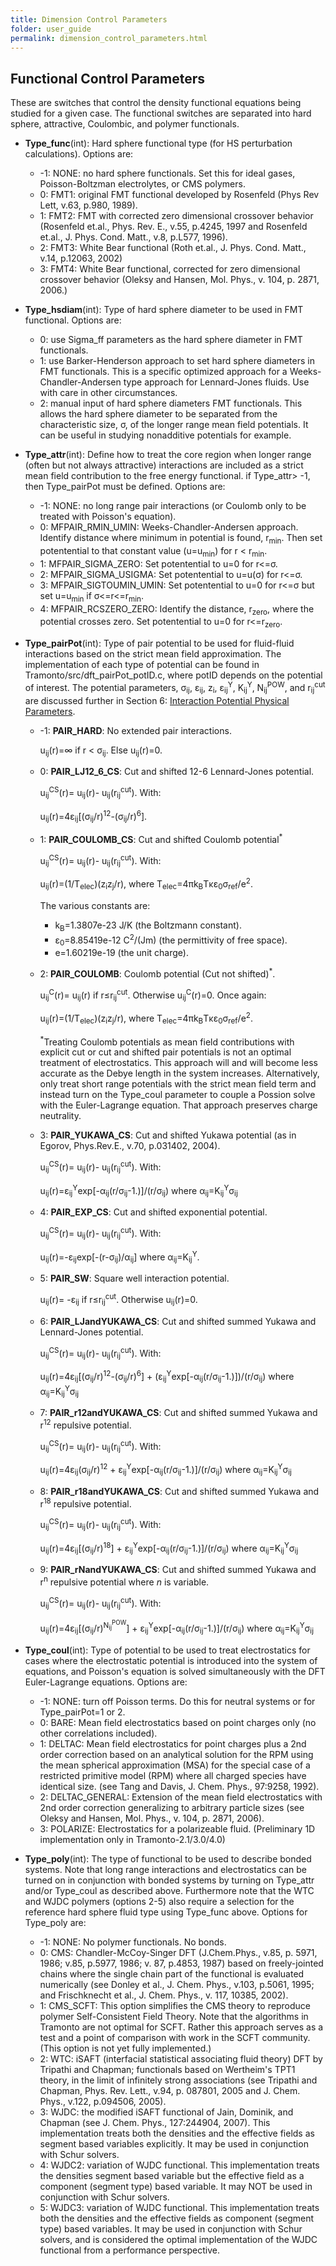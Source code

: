 ```yaml
---
title: Dimension Control Parameters
folder: user_guide
permalink: dimension_control_parameters.html
---
```


## Functional Control Parameters

These are switches that control the density functional equations being studied for a given case. The functional switches are separated into hard sphere, attractive, Coulombic, and polymer functionals.

*   **Type_func**(int): Hard sphere functional type (for HS perturbation calculations). Options are:
    *   -1: NONE: no hard sphere functionals. Set this for ideal gases, Poisson-Boltzman electrolytes, or CMS polymers.
    *   0: FMT1: original FMT functional developed by Rosenfeld (Phys Rev Lett, v.63, p.980, 1989).
    *   1: FMT2: FMT with corrected zero dimensional crossover behavior (Rosenfeld et.al., Phys. Rev. E., v.55, p.4245, 1997 and Rosenfeld et.al., J. Phys. Cond. Matt., v.8, p.L577, 1996).
    *   2: FMT3: White Bear functional (Roth et.al., J. Phys. Cond. Matt., v.14, p.12063, 2002)
    *   3: FMT4: White Bear functional, corrected for zero dimensional crossover behavior (Oleksy and Hansen, Mol. Phys., v. 104, p. 2871, 2006.)
*   **Type_hsdiam**(int): Type of hard sphere diameter to be used in FMT functional. Options are:
    *   0: use Sigma_ff parameters as the hard sphere diameter in FMT functionals.
    *   1: use Barker-Henderson approach to set hard sphere diameters in FMT functionals. This is a specific optimized approach for a Weeks-Chandler-Andersen type approach for Lennard-Jones fluids. Use with care in other circumstances.
    *   2: manual input of hard sphere diameters FMT functionals. This allows the hard sphere diameter to be separated from the characteristic size, σ, of the longer range mean field potentials. It can be useful in studying nonadditive potentials for example.
*   **Type_attr**(int): Define how to treat the core region when longer range (often but not always attractive) interactions are included as a strict mean field contribution to the free energy functional. if Type_attr> -1, then Type_pairPot must be defined. Options are:
    *   -1: NONE: no long range pair interactions (or Coulomb only to be treated with Poisson's equation).
    *   0: MFPAIR_RMIN_UMIN: Weeks-Chandler-Andersen approach. Identify distance where minimum in potential is found, r<sub>min</sub>. Then set potentential to that constant value (u=u<sub>min</sub>) for r < r<sub>min</sub>.
    *   1: MFPAIR_SIGMA_ZERO: Set potentential to u=0 for r<=σ\.
    *   2: MFPAIR_SIGMA_USIGMA: Set potentential to u=u(σ) for r<=σ\.
    *   3: MFPAIR_SIGTOUMIN_UMIN: Set potentential to u=0 for r<=σ but set u=u<sub>min</sub> if σ<=r<=r<sub>min</sub>.
    *   4: MFPAIR_RCSZERO_ZERO: Identify the distance, r<sub>zero</sub>, where the potential crosses zero. Set potentential to u=0 for r<=r<sub>zero</sub>.
*   **Type_pairPot**(int): Type of pair potential to be used for fluid-fluid interactions based on the strict mean field approximation. The implementation of each type of potential can be found in Tramonto/src/dft_pairPot_potID.c, where potID depends on the potential of interest. The potential parameters, σ<sub>ij</sub>, ε<sub>ij</sub>, z<sub>i</sub>, ε<sub>ij</sub><sup>Y</sup>, K<sub>ij</sub><sup>Y</sup>, N<sub>ij</sub><sup>POW</sup>, and r<sub>ij</sub><sup>cut</sup> are discussed further in Section 6: [Interaction Potential Physical Parameters](userguide_4.0/UG_sect6.html).
    *   -1: **PAIR_HARD**: No extended pair interactions.

        u<sub>ij</sub>(r)=∞ if r < σ<sub>ij</sub>. Else u<sub>ij</sub>(r)=0.

    *   0: **PAIR_LJ12_6_CS**: Cut and shifted 12-6 Lennard-Jones potential.

        u<sub>ij</sub><sup>CS</sup>(r)= u<sub>ij</sub>(r)- u<sub>ij</sub>(r<sub>ij</sub><sup>cut</sup>). With:

        u<sub>ij</sub>(r)=4ε<sub>ij</sub>[(σ<sub>ij</sub>/r)<sup>12</sup>-(σ<sub>ij</sub>/r)<sup>6</sup>].

    *   1: **PAIR_COULOMB_CS**: Cut and shifted Coulomb potential<sup>*</sup>

        u<sub>ij</sub><sup>CS</sup>(r)= u<sub>ij</sub>(r)- u<sub>ij</sub>(r<sub>ij</sub><sup>cut</sup>). With:

        u<sub>ij</sub>(r)=(1/T<sub>elec</sub>)(z<sub>i</sub>z<sub>j</sub>/r), where T<sub>elec</sub>=4πk<sub>B</sub>Tκε<sub>0</sub>σ<sub>ref</sub>/e<sup>2</sup>.

        The various constants are:

        *   k<sub>B</sub>=1.3807e-23 J/K (the Boltzmann constant).
        *   ε<sub>0</sub>=8.85419e-12 C<sup>2</sup>/(Jm) (the permittivity of free space).
        *   e=1.60219e-19 (the unit charge).
    *   2: **PAIR_COULOMB**: Coulomb potential (Cut not shifted)<sup>*</sup>.

        u<sub>ij</sub><sup>C</sup>(r)= u<sub>ij</sub>(r) if r≤r<sub>ij</sub><sup>cut</sup>. Otherwise u<sub>ij</sub><sup>C</sup>(r)=0\. Once again:

        u<sub>ij</sub>(r)=(1/T<sub>elec</sub>)(z<sub>i</sub>z<sub>j</sub>/r), where T<sub>elec</sub>=4πk<sub>B</sub>Tκε<sub>0</sub>σ<sub>ref</sub>/e<sup>2</sup>.

        <sup>*</sup>Treating Coulomb potentials as mean field contributions with explicit cut or cut and shifted pair potentials is not an optimal treatment of electrostatics. This approach will and will become less accurate as the Debye length in the system increases. Alternatively, only treat short range potentials with the strict mean field term and instead turn on the Type_coul parameter to couple a Possion solve with the Euler-Lagrange equation. That approach preserves charge neutrality.

    *   3: **PAIR_YUKAWA_CS**: Cut and shifted Yukawa potential (as in Egorov, Phys.Rev.E., v.70, p.031402, 2004).

        u<sub>ij</sub><sup>CS</sup>(r)= u<sub>ij</sub>(r)- u<sub>ij</sub>(r<sub>ij</sub><sup>cut</sup>). With:

        u<sub>ij</sub>(r)=ε<sub>ij</sub><sup>Y</sup>exp[-α<sub>ij</sub>(r/σ<sub>ij</sub>-1.)]/(r/σ<sub>ij</sub>) where α<sub>ij</sub>=K<sub>ij</sub><sup>Y</sup>σ<sub>ij</sub>

    *   4: **PAIR_EXP_CS**: Cut and shifted exponential potential.

        u<sub>ij</sub><sup>CS</sup>(r)= u<sub>ij</sub>(r)- u<sub>ij</sub>(r<sub>ij</sub><sup>cut</sup>). With:

        u<sub>ij</sub>(r)=-ε<sub>ij</sub>exp[-(r-σ<sub>ij</sub>)/α<sub>ij</sub>] where α<sub>ij</sub>=K<sub>ij</sub><sup>Y</sup>.

    *   5: **PAIR_SW**: Square well interaction potential.

        u<sub>ij</sub>(r)= -ε<sub>ij</sub> if r≤r<sub>ij</sub><sup>cut</sup>. Otherwise u<sub>ij</sub>(r)=0\.

    *   6: **PAIR_LJandYUKAWA_CS**: Cut and shifted summed Yukawa and Lennard-Jones potential.

        u<sub>ij</sub><sup>CS</sup>(r)= u<sub>ij</sub>(r)- u<sub>ij</sub>(r<sub>ij</sub><sup>cut</sup>). With:

        u<sub>ij</sub>(r)=4ε<sub>ij</sub>[(σ<sub>ij</sub>/r)<sup>12</sup>-(σ<sub>ij</sub>/r)<sup>6</sup>] + (ε<sub>ij</sub><sup>Y</sup>exp[-α<sub>ij</sub>(r/σ<sub>ij</sub>-1.)])/(r/σ<sub>ij</sub>) where α<sub>ij</sub>=K<sub>ij</sub><sup>Y</sup>σ<sub>ij</sub>

    *   7: **PAIR_r12andYUKAWA_CS**: Cut and shifted summed Yukawa and r<sup>12</sup> repulsive potential.

        u<sub>ij</sub><sup>CS</sup>(r)= u<sub>ij</sub>(r)- u<sub>ij</sub>(r<sub>ij</sub><sup>cut</sup>). With:

        u<sub>ij</sub>(r)=4ε<sub>ij</sub>(σ<sub>ij</sub>/r)<sup>12</sup> + ε<sub>ij</sub><sup>Y</sup>exp[-α<sub>ij</sub>(r/σ<sub>ij</sub>-1.)]/(r/σ<sub>ij</sub>) where α<sub>ij</sub>=K<sub>ij</sub><sup>Y</sup>σ<sub>ij</sub>

    *   8: **PAIR_r18andYUKAWA_CS**: Cut and shifted summed Yukawa and r<sup>18</sup> repulsive potential.

        u<sub>ij</sub><sup>CS</sup>(r)= u<sub>ij</sub>(r)- u<sub>ij</sub>(r<sub>ij</sub><sup>cut</sup>). With:

        u<sub>ij</sub>(r)=4ε<sub>ij</sub>[(σ<sub>ij</sub>/r)<sup>18</sup>] + ε<sub>ij</sub><sup>Y</sup>exp[-α<sub>ij</sub>(r/σ<sub>ij</sub>-1.)]/(r/σ<sub>ij</sub>) where α<sub>ij</sub>=K<sub>ij</sub><sup>Y</sup>σ<sub>ij</sub>

    *   9: **PAIR_rNandYUKAWA_CS**: Cut and shifted summed Yukawa and r<sup>n</sup> repulsive potential where _n_ is variable.

        u<sub>ij</sub><sup>CS</sup>(r)= u<sub>ij</sub>(r)- u<sub>ij</sub>(r<sub>ij</sub><sup>cut</sup>). With:

        u<sub>ij</sub>(r)=4ε<sub>ij</sub>[(σ<sub>ij</sub>/r)<sup>N<sub>ij</sub><sup>POW</sup></sup>] + ε<sub>ij</sub><sup>Y</sup>exp[-α<sub>ij</sub>(r/σ<sub>ij</sub>-1.)]/(r/σ<sub>ij</sub>) where α<sub>ij</sub>=K<sub>ij</sub><sup>Y</sup>σ<sub>ij</sub>

*   **Type_coul**(int): Type of potential to be used to treat electrostatics for cases where the electrostatic potential is introduced into the system of equations, and Poisson's equation is solved simultaneously with the DFT Euler-Lagrange equations. Options are:
    *   -1: NONE: turn off Poisson terms. Do this for neutral systems or for Type_pairPot=1 or 2.
    *   0: BARE: Mean field electrostatics based on point charges only (no other correlations included).
    *   1: DELTAC: Mean field electrostatics for point charges plus a 2nd order correction based on an analytical solution for the RPM using the mean spherical approximation (MSA) for the special case of a restricted primitive model (RPM) where all charged species have identical size. (see Tang and Davis, J. Chem. Phys., 97:9258, 1992).
    *   2: DELTAC_GENERAL: Extension of the mean field electrostatics with 2nd order correction generalizing to arbitrary particle sizes (see Oleksy and Hansen, Mol. Phys., v. 104, p. 2871, 2006).
    *   3: POLARIZE: Electrostatics for a polarizeable fluid. (Preliminary 1D implementation only in Tramonto-2.1/3.0/4.0)
*   **Type_poly**(int): The type of functional to be used to describe bonded systems. Note that long range interactions and electrostatics can be turned on in conjunction with bonded systems by turning on Type_attr and/or Type_coul as described above. Furthermore note that the WTC and WJDC polymers (options 2-5) also require a selection for the reference hard sphere fluid type using Type_func above. Options for Type_poly are:
    *   -1: NONE: No polymer functionals. No bonds.
    *   0: CMS: Chandler-McCoy-Singer DFT (J.Chem.Phys., v.85, p. 5971, 1986; v.85, p.5977, 1986; v. 87, p.4853, 1987) based on freely-jointed chains where the single chain part of the functional is evaluated numerically (see Donley et al., J. Chem. Phys., v.103, p.5061, 1995; and Frischknecht et al., J. Chem. Phys., v. 117, 10385, 2002).
    *   1: CMS_SCFT: This option simplifies the CMS theory to reproduce polymer Self-Consistent Field Theory. Note that the algorithms in Tramonto are not optimal for SCFT. Rather this approach serves as a test and a point of comparison with work in the SCFT community. (This option is not yet fully implemented.)
    *   2: WTC: iSAFT (interfacial statistical associating fluid theory) DFT by Tripathi and Chapman; functionals based on Wertheim's TPT1 theory, in the limit of infinitely strong associations (see Tripathi and Chapman, Phys. Rev. Lett., v.94, p. 087801, 2005 and J. Chem. Phys., v.122, p.094506, 2005).
    *   3: WJDC: the modified iSAFT functional of Jain, Dominik, and Chapman (see J. Chem. Phys., 127:244904, 2007). This implementation treats both the densities and the effective fields as segment based variables explicitly. It may be used in conjunction with Schur solvers.
    *   4: WJDC2: variation of WJDC functional. This implementation treats the densities segment based variable but the effective field as a component (segment type) based variable. It may NOT be used in conjunction with Schur solvers.
    *   5: WJDC3: variation of WJDC functional. This implementation treats both the densities and the effective fields as component (segment type) based variables. It may be used in conjunction with Schur solvers, and is considered the optimal implementation of the WJDC functional from a performance perspective.